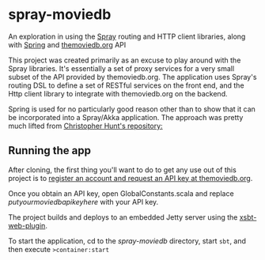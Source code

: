 spray-moviedb
=============

An exploration in using the [Spray](http://spray.io/) routing and HTTP client libraries, along with [Spring](http://spring.io/) and [themoviedb.org](http://www.themoviedb.org/) API

This project was created primarily as an excuse to play around with the Spray libraries.  It's essentially a set of proxy services for a very small subset of the API provided by themoviedb.org.  The application uses Spray's routing DSL to define a set of RESTful services on the front end, and the Http client library to integrate with themoviedb.org on the backend.

Spring is used for no particularly good reason other than to show that it can be incorporated into a Spray/Akka application.  The approach was pretty much lifted from [Christopher Hunt's repository:](https://github.com/huntc/akka-spring/blob/ba6704703efa45c9c638c3ac3b4b07f022d061ec/src/main/scala/org/typesafe/Akkaspring.scala#L48)


Running the app
---------------

After cloning, the first thing you'll want to do to get any use out of this project is to [register an account and request an API key at themoviedb.org](http://docs.themoviedb.apiary.io/).

Once you obtain an API key, open GlobalConstants.scala and replace *putyourmoviedbapikeyhere* with your API key.


The project builds and deploys to an embedded Jetty server using the [xsbt-web-plugin](https://github.com/JamesEarlDouglas/xsbt-web-plugin).

To start the application, cd to the *spray-moviedb* directory, start `sbt`, and then execute `>container:start`

